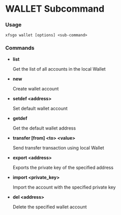 # WALLET Subcommand

### Usage

```
xfsgo wallet [options] <sub-command>
```

### Commands

*   **list**

    Get the list of all accounts in the local Wallet
*   **new**

    Create wallet account
*   **setdef \<address>**

    Set default wallet account
*   **getdef**

    Get the default wallet address
*   **transfer \[from] \<to> \<value>**

    Send transfer transaction using local Wallet
*   **export \<address>**

    Exports the private key of the specified address
*   **import \<private\_key>**

    Import the account with the specified private key
*   **del \<address>**

    Delete the specified wallet account
